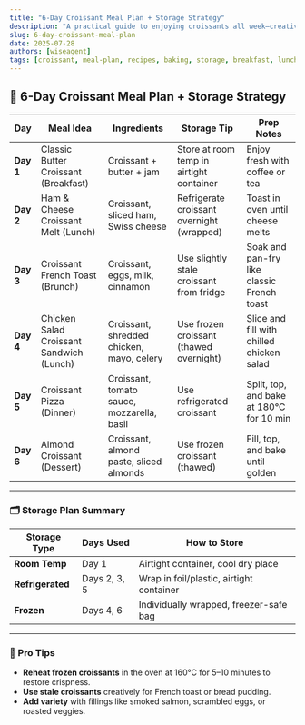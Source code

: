 ```yaml
---
title: "6-Day Croissant Meal Plan + Storage Strategy"
description: "A practical guide to enjoying croissants all week—creative meal ideas, storage tips, and pro strategies for freshness and variety."
slug: 6-day-croissant-meal-plan
date: 2025-07-28
authors: [wiseagent]
tags: [croissant, meal-plan, recipes, baking, storage, breakfast, lunch, dessert, lifestyle]
---
```


## 🥐 6-Day Croissant Meal Plan + Storage Strategy

| **Day** | **Meal Idea** | **Ingredients** | **Storage Tip** | **Prep Notes** |
|--------|----------------|------------------|------------------|----------------|
| **Day 1** | Classic Butter Croissant (Breakfast) | Croissant + butter + jam | Store at room temp in airtight container | Enjoy fresh with coffee or tea |
| **Day 2** | Ham & Cheese Croissant Melt (Lunch) | Croissant, sliced ham, Swiss cheese | Refrigerate croissant overnight (wrapped) | Toast in oven until cheese melts |
| **Day 3** | Croissant French Toast (Brunch) | Croissant, eggs, milk, cinnamon | Use slightly stale croissant from fridge | Soak and pan-fry like classic French toast |
| **Day 4** | Chicken Salad Croissant Sandwich (Lunch) | Croissant, shredded chicken, mayo, celery | Use frozen croissant (thawed overnight) | Slice and fill with chilled chicken salad |
| **Day 5** | Croissant Pizza (Dinner) | Croissant, tomato sauce, mozzarella, basil | Use refrigerated croissant | Split, top, and bake at 180°C for 10 min |
| **Day 6** | Almond Croissant (Dessert) | Croissant, almond paste, sliced almonds | Use frozen croissant (thawed) | Fill, top, and bake until golden |

---

### 🗂️ Storage Plan Summary

| **Storage Type** | **Days Used** | **How to Store** |
|------------------|----------------|------------------|
| **Room Temp** | Day 1 | Airtight container, cool dry place |
| **Refrigerated** | Days 2, 3, 5 | Wrap in foil/plastic, airtight container |
| **Frozen** | Days 4, 6 | Individually wrapped, freezer-safe bag |

---

### 🧠 Pro Tips
- **Reheat frozen croissants** in the oven at 160°C for 5–10 minutes to restore crispness.
- **Use stale croissants** creatively for French toast or bread pudding.
- **Add variety** with fillings like smoked salmon, scrambled eggs, or roasted veggies.


